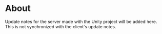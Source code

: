 ﻿# About
Update notes for the server made with the Unity project will be added here. This is not synchronized with the client's update notes.